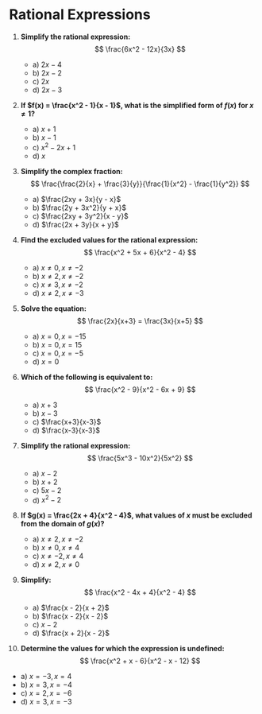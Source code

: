 # Rational Expressions

1. **Simplify the rational expression:**
   $$ \frac{6x^2 - 12x}{3x} $$
   - a) $2x - 4$
   - b) $2x - 2$
   - c) $2x$
   - d) $2x - 3$

2. **If $f(x) = \frac{x^2 - 1}{x - 1}$, what is the simplified form of $f(x)$ for $x \neq 1$?**
   - a) $x + 1$
   - b) $x - 1$
   - c) $x^2 - 2x + 1$
   - d) $x$

3. **Simplify the complex fraction:**
   $$ \frac{\frac{2}{x} + \frac{3}{y}}{\frac{1}{x^2} - \frac{1}{y^2}} $$
   - a) $\frac{2xy + 3x}{y - x}$
   - b) $\frac{2y + 3x^2}{y + x}$
   - c) $\frac{2xy + 3y^2}{x - y}$
   - d) $\frac{2x + 3y}{x + y}$

4. **Find the excluded values for the rational expression:**
   $$ \frac{x^2 + 5x + 6}{x^2 - 4} $$
   - a) $x \neq 0, x \neq -2$
   - b) $x \neq 2, x \neq -2$
   - c) $x \neq 3, x \neq -2$
   - d) $x \neq 2, x \neq -3$

5. **Solve the equation:**
   $$ \frac{2x}{x+3} = \frac{3x}{x+5} $$
   - a) $x = 0, x = -15$
   - b) $x = 0, x = 15$
   - c) $x = 0, x = -5$
   - d) $x = 0$

6. **Which of the following is equivalent to:**
   $$ \frac{x^2 - 9}{x^2 - 6x + 9} $$
   - a) $x+3$
   - b) $x-3$
   - c) $\frac{x+3}{x-3}$
   - d) $\frac{x-3}{x-3}$

7. **Simplify the rational expression:**
   $$ \frac{5x^3 - 10x^2}{5x^2} $$
   - a) $x - 2$
   - b) $x + 2$
   - c) $5x - 2$
   - d) $x^2 - 2$

8. **If $g(x) = \frac{2x + 4}{x^2 - 4}$, what values of $x$ must be excluded from the domain of $g(x)$?**
   - a) $x \neq 2, x \neq -2$
   - b) $x \neq 0, x \neq 4$
   - c) $x \neq -2, x \neq 4$
   - d) $x \neq 2, x \neq 0$

9. **Simplify:**
   $$ \frac{x^2 - 4x + 4}{x^2 - 4} $$
   - a) $\frac{x - 2}{x + 2}$
   - b) $\frac{x - 2}{x - 2}$
   - c) $x - 2$
   - d) $\frac{x + 2}{x - 2}$

10. **Determine the values for which the expression is undefined:**
    $$ \frac{x^2 + x - 6}{x^2 - x - 12} $$
   - a) $x = -3, x = 4$
   - b) $x = 3, x = -4$
   - c) $x = 2, x = -6$
   - d) $x = 3, x = -3$